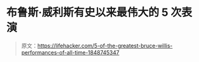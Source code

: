 # 布鲁斯·威利斯有史以来最伟大的 5 次表演

> 原文：<https://lifehacker.com/5-of-the-greatest-bruce-willis-performances-of-all-time-1848745347>